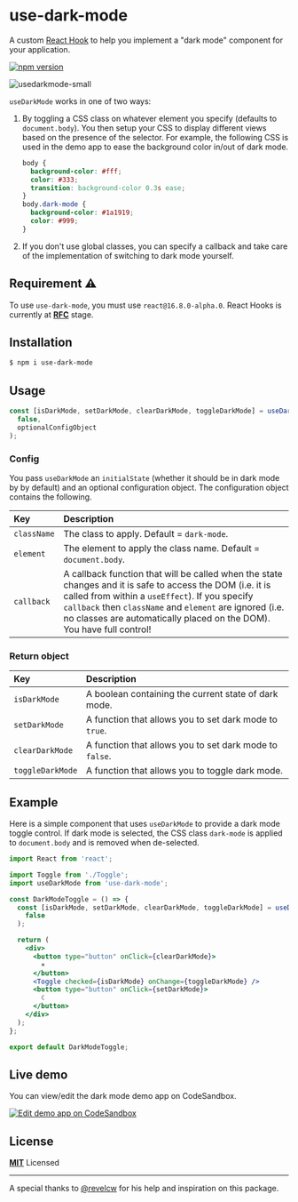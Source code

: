 # use-dark-mode

A custom [React Hook](https://reactjs.org/docs/hooks-overview.html) to help you implement a "dark mode" component for your application.

[![npm version](https://badge.fury.io/js/use-dark-mode.svg)](https://badge.fury.io/js/use-dark-mode)

![usedarkmode-small](https://user-images.githubusercontent.com/887639/51113468-079ee100-17d0-11e9-8a35-e29b12b74740.gif)

`useDarkMode` works in one of two ways:

1.  By toggling a CSS class on whatever element you specify (defaults to `document.body`).
    You then setup your CSS to display different views based on the presence of the selector. For example, the following CSS is used in the demo app to ease the background color in/out of dark mode.

    ```css
    body {
      background-color: #fff;
      color: #333;
      transition: background-color 0.3s ease;
    }
    body.dark-mode {
      background-color: #1a1919;
      color: #999;
    }
    ```

2.  If you don't use global classes, you can specify a callback and take care of the implementation of switching to dark mode yourself.

## Requirement ⚠️

To use `use-dark-mode`, you must use `react@16.8.0-alpha.0`. React Hooks is currently at
**[RFC](https://github.com/reactjs/rfcs/pull/68)** stage.

## Installation

```sh
$ npm i use-dark-mode
```

## Usage

```js
const [isDarkMode, setDarkMode, clearDarkMode, toggleDarkMode] = useDarkMode(
  false,
  optionalConfigObject
);
```

### Config

You pass `useDarkMode` an `initialState` (whether it should be in dark mode by by default) and an optional configuration object.
The configuration object contains the following.

| Key         | Description                                                                                                                                                                                                                                                                                       |
| :---------- | :------------------------------------------------------------------------------------------------------------------------------------------------------------------------------------------------------------------------------------------------------------------------------------------------ |
| `className` | The class to apply. Default = `dark-mode`.                                                                                                                                                                                                                                                        |
| `element`   | The element to apply the class name. Default = `document.body`.                                                                                                                                                                                                                                   |
| `callback`  | A callback function that will be called when the state changes and it is safe to access the DOM (i.e. it is called from within a `useEffect`). If you specify `callback` then `className` and `element` are ignored (i.e. no classes are automatically placed on the DOM). You have full control! |

### Return object

| Key              | Description                                             |
| :--------------- | :------------------------------------------------------ |
| `isDarkMode`     | A boolean containing the current state of dark mode.    |
| `setDarkMode`    | A function that allows you to set dark mode to `true`.  |
| `clearDarkMode`  | A function that allows you to set dark mode to `false`. |
| `toggleDarkMode` | A function that allows you to toggle dark mode.         |

## Example

Here is a simple component that uses `useDarkMode` to provide a dark mode toggle control.
If dark mode is selected, the CSS class `dark-mode` is applied to `document.body` and is removed
when de-selected.

```jsx
import React from 'react';

import Toggle from './Toggle';
import useDarkMode from 'use-dark-mode';

const DarkModeToggle = () => {
  const [isDarkMode, setDarkMode, clearDarkMode, toggleDarkMode] = useDarkMode(
    false
  );

  return (
    <div>
      <button type="button" onClick={clearDarkMode}>
        ☀
      </button>
      <Toggle checked={isDarkMode} onChange={toggleDarkMode} />
      <button type="button" onClick={setDarkMode}>
        ☾
      </button>
    </div>
  );
};

export default DarkModeToggle;
```

## Live demo

You can view/edit the dark mode demo app on CodeSandbox.

[![Edit demo app on CodeSandbox](https://codesandbox.io/static/img/play-codesandbox.svg)](https://codesandbox.io/s/github/donavon/use-step-multi-step-form-demo/tree/master/?module=%2Fsrc%2FDarkModeToggle.jsx)

## License

**[MIT](LICENSE)** Licensed

---

A special thanks to [@revelcw](https://twitter.com/revelcw) for his help and inspiration on this package.
